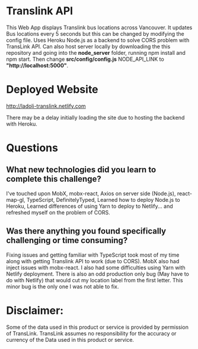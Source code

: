 # Translink API

This Web App displays Translink bus locations across Vancouver. It updates Bus locations every 5 seconds but this can be changed by modifying the config file. Uses Heroku Node.js as a backend to solve CORS problem with TransLink API. Can also host server locally by downloading the this repository and going into the **node_server** folder, running npm install and npm start. Then change **src/config/config.js** NODE_API_LINK to **"http://localhost:5000"**.

# Deployed Website
http://ladoli-translink.netlify.com

There may be a delay initially loading the site due to hosting the backend with Heroku.

# Questions
## What new technologies did you learn to complete this challenge?
I've touched upon MobX, mobx-react, Axios on server side (Node.js), react-map-gl, TypeScript, DefinitelyTyped, Learned how to deploy Node.js to Heroku, Learned differences of using Yarn to deploy to Netlify... and refreshed myself on the problem of CORS.

## Was there anything you found specifically challenging or time consuming?
Fixing issues and getting familiar with TypeScript took most of my time along with getting Translink API to work (due to CORS). MobX also had inject issues with mobx-react. I also had some difficulties using Yarn with Netlify deployment. There is also an odd production only bug (May have to do with Netlify) that would cut my location label from the first letter. This minor bug is the only one I was not able to fix.


# Disclaimer:
Some of the data used in this product or service is provided by permission of TransLink. TransLink assumes no responsibility for the accuracy or currency of the Data used in this product or service.
